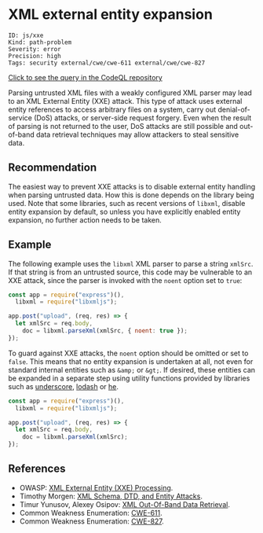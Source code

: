 # XML external entity expansion

```
ID: js/xxe
Kind: path-problem
Severity: error
Precision: high
Tags: security external/cwe/cwe-611 external/cwe/cwe-827

```
[Click to see the query in the CodeQL repository](https://github.com/github/codeql/tree/main/javascript/ql/src/Security/CWE-611/Xxe.ql)

Parsing untrusted XML files with a weakly configured XML parser may lead to an XML External Entity (XXE) attack. This type of attack uses external entity references to access arbitrary files on a system, carry out denial-of-service (DoS) attacks, or server-side request forgery. Even when the result of parsing is not returned to the user, DoS attacks are still possible and out-of-band data retrieval techniques may allow attackers to steal sensitive data.


## Recommendation
The easiest way to prevent XXE attacks is to disable external entity handling when parsing untrusted data. How this is done depends on the library being used. Note that some libraries, such as recent versions of `libxml`, disable entity expansion by default, so unless you have explicitly enabled entity expansion, no further action needs to be taken.


## Example
The following example uses the `libxml` XML parser to parse a string `xmlSrc`. If that string is from an untrusted source, this code may be vulnerable to an XXE attack, since the parser is invoked with the `noent` option set to `true`:


```javascript
const app = require("express")(),
  libxml = require("libxmljs");

app.post("upload", (req, res) => {
  let xmlSrc = req.body,
    doc = libxml.parseXml(xmlSrc, { noent: true });
});

```
To guard against XXE attacks, the `noent` option should be omitted or set to `false`. This means that no entity expansion is undertaken at all, not even for standard internal entities such as `&amp;` or `&gt;`. If desired, these entities can be expanded in a separate step using utility functions provided by libraries such as [underscore](http://underscorejs.org/#unescape), [lodash](https://lodash.com/docs/latest#unescape) or [he](https://github.com/mathiasbynens/he).


```javascript
const app = require("express")(),
  libxml = require("libxmljs");

app.post("upload", (req, res) => {
  let xmlSrc = req.body,
    doc = libxml.parseXml(xmlSrc);
});

```

## References
* OWASP: [XML External Entity (XXE) Processing](https://www.owasp.org/index.php/XML_External_Entity_(XXE)_Processing).
* Timothy Morgen: [XML Schema, DTD, and Entity Attacks](https://www.vsecurity.com//download/publications/XMLDTDEntityAttacks.pdf).
* Timur Yunusov, Alexey Osipov: [XML Out-Of-Band Data Retrieval](https://media.blackhat.com/eu-13/briefings/Osipov/bh-eu-13-XML-data-osipov-slides.pdf).
* Common Weakness Enumeration: [CWE-611](https://cwe.mitre.org/data/definitions/611.html).
* Common Weakness Enumeration: [CWE-827](https://cwe.mitre.org/data/definitions/827.html).